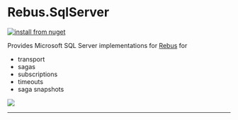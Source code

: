 # Rebus.SqlServer

[![install from nuget](https://img.shields.io/nuget/v/Rebus.SqlServer.svg?style=flat-square)](https://www.nuget.org/packages/Rebus.SqlServer)

Provides Microsoft SQL Server implementations for [Rebus](https://github.com/rebus-org/Rebus) for

* transport
* sagas
* subscriptions
* timeouts
* saga snapshots

![](https://raw.githubusercontent.com/rebus-org/Rebus/master/artwork/little_rebusbus2_copy-200x200.png)

---



